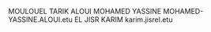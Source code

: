 MOULOUEL		TARIK
ALOUI 			MOHAMED YASSINE 			MOHAMED-YASSINE.ALOUI.etu
EL JISR		KARIM					karim.jisrel.etu